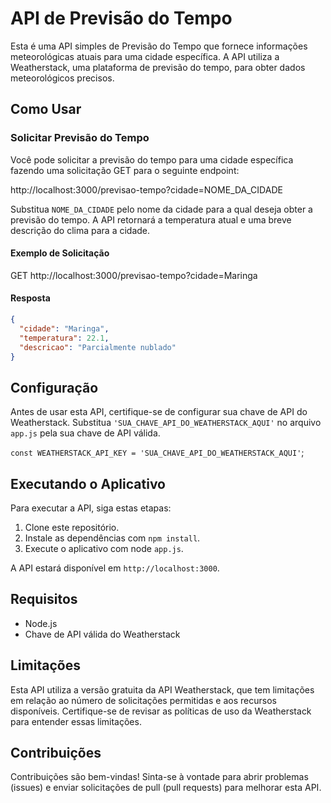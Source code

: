 # API de Previsão do Tempo

Esta é uma API simples de Previsão do Tempo que fornece informações meteorológicas atuais para uma cidade específica. A API utiliza a Weatherstack, uma plataforma de previsão do tempo, para obter dados meteorológicos precisos.

## Como Usar

### Solicitar Previsão do Tempo

Você pode solicitar a previsão do tempo para uma cidade específica fazendo uma solicitação GET para o seguinte endpoint:

http://localhost:3000/previsao-tempo?cidade=NOME_DA_CIDADE

Substitua `NOME_DA_CIDADE` pelo nome da cidade para a qual deseja obter a previsão do tempo. A API retornará a temperatura atual e uma breve descrição do clima para a cidade.

#### Exemplo de Solicitação

GET http://localhost:3000/previsao-tempo?cidade=Maringa

#### Resposta

```json
{
  "cidade": "Maringa",
  "temperatura": 22.1,
  "descricao": "Parcialmente nublado"
}
```

## Configuração

Antes de usar esta API, certifique-se de configurar sua chave de API do Weatherstack. Substitua `'SUA_CHAVE_API_DO_WEATHERSTACK_AQUI'` no arquivo `app.js` pela sua chave de API válida.

`const WEATHERSTACK_API_KEY = 'SUA_CHAVE_API_DO_WEATHERSTACK_AQUI'`;

## Executando o Aplicativo

Para executar a API, siga estas etapas:

1. Clone este repositório.
2. Instale as dependências com `npm install`.
3. Execute o aplicativo com node `app.js`.

A API estará disponível em `http://localhost:3000`.

## Requisitos

- Node.js
- Chave de API válida do Weatherstack

## Limitações

Esta API utiliza a versão gratuita da API Weatherstack, que tem limitações em relação ao número de solicitações permitidas e aos recursos disponíveis. Certifique-se de revisar as políticas de uso da Weatherstack para entender essas limitações.

## Contribuições

Contribuições são bem-vindas! Sinta-se à vontade para abrir problemas (issues) e enviar solicitações de pull (pull requests) para melhorar esta API.
